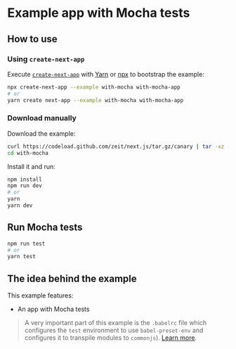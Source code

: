 # Example app with Mocha tests

## How to use

### Using `create-next-app`

Execute [`create-next-app`](https://github.com/zeit/next.js/tree/canary/packages/create-next-app) with [Yarn](https://yarnpkg.com/lang/en/docs/cli/create/) or [npx](https://github.com/zkat/npx#readme) to bootstrap the example:

```bash
npx create-next-app --example with-mocha with-mocha-app
# or
yarn create next-app --example with-mocha with-mocha-app
```

### Download manually

Download the example:

```bash
curl https://codeload.github.com/zeit/next.js/tar.gz/canary | tar -xz --strip=2 next.js-canary/examples/with-mocha
cd with-mocha
```

Install it and run:

```bash
npm install
npm run dev
# or
yarn
yarn dev
```

## Run Mocha tests

```bash
npm run test
# or
yarn test
```

## The idea behind the example

This example features:

- An app with Mocha tests

> A very important part of this example is the `.babelrc` file which configures the `test` environment to use `babel-preset-env` and configures it to transpile modules to `commonjs`). [Learn more](https://github.com/zeit/next.js/issues/2895).

